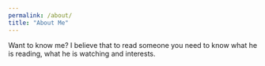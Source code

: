 ```yaml
---
permalink: /about/
title: "About Me"
---
```


Want to know me?
I believe that to read someone you need to know what he is reading, what he is watching and interests.